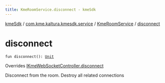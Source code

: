 ```yaml
---
title: KmeRoomService.disconnect - kmeSdk
---
```


[kmeSdk](../../index.html) / [com.kme.kaltura.kmesdk.service](../index.html) / [KmeRoomService](index.html) / [disconnect](./disconnect.html)

# disconnect

`fun disconnect(): `[`Unit`](https://kotlinlang.org/api/latest/jvm/stdlib/kotlin/-unit/index.html)

Overrides [IKmeWebSocketController.disconnect](../../com.kme.kaltura.kmesdk.controller/-i-kme-web-socket-controller/disconnect.html)

Disconnect from the room. Destroy all related connections

